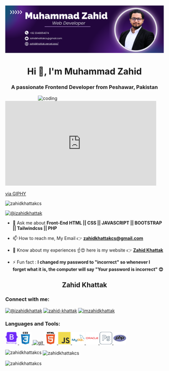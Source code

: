 ![Banner](https://github.com/ZAHIDKHATTAKCS/ZAHIDKHATTAKCS/blob/main/Mybanner.png)
<h1 align="center">Hi 👋, I'm Muhammad Zahid</h1>
<h3 align="center">A passionate Frontend Developer from Peshawar, Pakistan</h3>

<img align="right" alt="coding" width="400px" src="[https://giphy.com/gifs/screen-monitor-closeup-26tn33aiTi1jkl6H6/fullscreen](https://giphy.com/gifs/screen-monitor-closeup-26tn33aiTi1jkl6H6/fullscreen)">
<iframe src="https://giphy.com/embed/26tn33aiTi1jkl6H6" width="480" height="270" frameBorder="0" class="giphy-embed" allowFullScreen></iframe><p><a href="https://giphy.com/gifs/screen-monitor-closeup-26tn33aiTi1jkl6H6">via GIPHY</a></p>



<p align="left"> <img src="https://komarev.com/ghpvc/?username=zahidkhattakcs&label=Profile%20views&color=0e75b6&style=flat" alt="zahidkhattakcs" /> </p>

<p align="left"> <a href="https://twitter.com/@izahidkhattak" target="blank"><img src="https://img.shields.io/twitter/follow/@izahidkhattak?logo=twitter&style=for-the-badge" alt="@izahidkhattak" /></a> </p>

- 💬 Ask me about **Front-End HTML || CSS || JAVASCRIPT || BOOTSTRAP || Tailwindcss || PHP**

- 📫 How to reach me, My Email 👉 **zahidkhattakcs@gmail.com**

- 📄 Know about my experiences ☝😍 here is my website 👉 **[Zahid Khattak](https://zahidkhattak.vercel.app/)**

- ⚡ Fun fact : **I changed my password to "incorrect" so whenever I forget what it is, the computer will say "Your password is incorrect" 😊**

##  <p align="center">Zahid Khattak
</p>

<h3 align="left">Connect with me:</h3>
<p align="left">
<a href="https://twitter.com/@izahidkhattak" target="blank" target="_blank"><img align="center" src="https://raw.githubusercontent.com/rahuldkjain/github-profile-readme-generator/master/src/images/icons/Social/twitter.svg" alt="@izahidkhattak" height="30" width="40" /></a>
<a href="https://www.linkedin.com/in/muhammad-zahid-cs/" target="_blank"><img align="center" src="https://raw.githubusercontent.com/rahuldkjain/github-profile-readme-generator/master/src/images/icons/Social/linked-in-alt.svg" alt="zahid-khattak" height="30" width="40" /></a>
<a href="https://instagram.com/imzahidkhattak" target="_blank"><img align="center" src="https://raw.githubusercontent.com/rahuldkjain/github-profile-readme-generator/master/src/images/icons/Social/instagram.svg" alt="imzahidkhattak" height="30" width="40" /></a>
</p>

<h3 align="left">Languages and Tools:</h3>
<p align="left"> <a href="https://getbootstrap.com" target="_blank" rel="noreferrer"> <img src="https://raw.githubusercontent.com/devicons/devicon/master/icons/bootstrap/bootstrap-plain-wordmark.svg" alt="bootstrap" width="40" height="40"/> </a> <a href="https://www.w3schools.com/css/" target="_blank" rel="noreferrer"> <img src="https://raw.githubusercontent.com/devicons/devicon/master/icons/css3/css3-original-wordmark.svg" alt="css3" width="40" height="40"/> </a> <a href="https://git-scm.com/" target="_blank" rel="noreferrer"> <img src="https://www.vectorlogo.zone/logos/git-scm/git-scm-icon.svg" alt="git" width="40" height="40"/> </a> <a href="https://www.w3.org/html/" target="_blank" rel="noreferrer"> <img src="https://raw.githubusercontent.com/devicons/devicon/master/icons/html5/html5-original-wordmark.svg" alt="html5" width="40" height="40"/> </a> <a href="https://developer.mozilla.org/en-US/docs/Web/JavaScript" target="_blank" rel="noreferrer"> <img src="https://raw.githubusercontent.com/devicons/devicon/master/icons/javascript/javascript-original.svg" alt="javascript" width="40" height="40"/> </a> <a href="https://www.mysql.com/" target="_blank" rel="noreferrer"> <img src="https://raw.githubusercontent.com/devicons/devicon/master/icons/mysql/mysql-original-wordmark.svg" alt="mysql" width="40" height="40"/> </a> <a href="https://www.oracle.com/" target="_blank" rel="noreferrer"> <img src="https://raw.githubusercontent.com/devicons/devicon/master/icons/oracle/oracle-original.svg" alt="oracle" width="40" height="40"/> </a> <a href="https://www.photoshop.com/en" target="_blank" rel="noreferrer"> <img src="https://raw.githubusercontent.com/devicons/devicon/master/icons/photoshop/photoshop-line.svg" alt="photoshop" width="40" height="40"/> </a> <a href="https://www.php.net" target="_blank" rel="noreferrer"> <img src="https://raw.githubusercontent.com/devicons/devicon/master/icons/php/php-original.svg" alt="php" width="40" height="40"/> </a> </p>

<p><img align="left" src="https://github-readme-stats.vercel.app/api/top-langs?username=zahidkhattakcs&show_icons=true&locale=en&layout=compact" alt="zahidkhattakcs" /></p>

<p>&nbsp;<img align="center" src="https://github-readme-stats.vercel.app/api?username=zahidkhattakcs&show_icons=true&locale=en" alt="zahidkhattakcs" /></p>

<p><img align="center" src="https://github-readme-streak-stats.herokuapp.com/?user=zahidkhattakcs&" alt="zahidkhattakcs" /></p>
